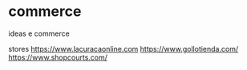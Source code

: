 # commerce
ideas e commerce

stores
 https://www.lacuracaonline.com
https://www.gollotienda.com/
https://www.shopcourts.com/
